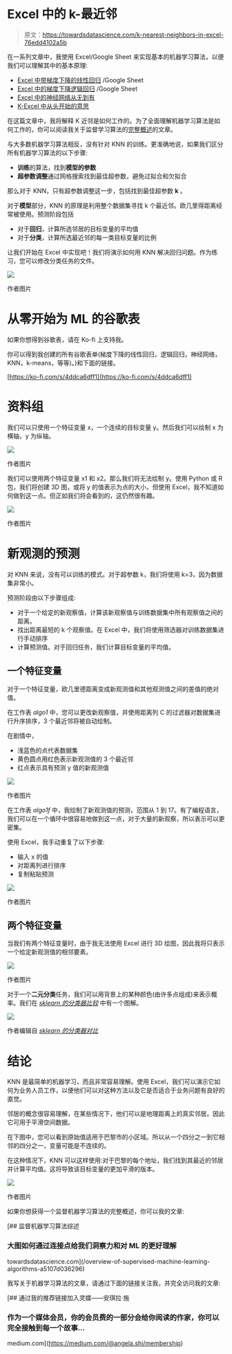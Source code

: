 # Excel 中的 k-最近邻

> 原文：<https://towardsdatascience.com/k-nearest-neighbors-in-excel-76edd4102a5b>

在一系列文章中，我使用 Excel/Google Sheet 来实现基本的机器学习算法，以便我们可以理解其中的基本原理:

*   [Excel 中带梯度下降的线性回归](/linear-regression-from-scratch-in-excel-3d8192214752) /Google Sheet
*   [Excel 中的梯度下降逻辑回归](/logistic-regression-with-gradient-descent-in-excel-52a46c46f704) /Google Sheet
*   [Excel 中的神经网络从无到有](/neural-network-from-scratch-in-excel-4774f6131cdb)
*   [K-Excel 中从头开始的意思](/k-means-from-scratch-in-excel-bb60778d186e)

在这篇文章中，我将解释 K 近邻是如何工作的。为了全面理解机器学习算法是如何工作的，你可以阅读我关于监督学习算法的[完整概述](/overview-of-supervised-machine-learning-algorithms-a5107d036296)的文章。

与大多数机器学习算法相反，没有针对 KNN 的训练。更准确地说，如果我们区分所有机器学习算法的以下步骤:

*   **训练**的算法，找到**模型的参数**
*   **超参数调整**通过网格搜索找到最佳超参数，避免过拟合和欠拟合

那么对于 KNN，只有超参数调整这一步，包括找到最佳超参数 **k** 。

对于**模型**部分，KNN 的原理是利用整个数据集寻找 k 个最近邻。欧几里得距离经常被使用。预测阶段包括

*   对于**回归**，计算所选邻居的目标变量的平均值
*   对于**分类**，计算所选最近邻的每一类目标变量的比例

让我们开始在 Excel 中实现吧！我们将演示如何用 KNN 解决回归问题。作为练习，您可以修改分类任务的文件。

![](img/d0ad001d8ee5223e4220bbea1cf246c9.png)

作者图片

# 从零开始为 ML 的谷歌表

如果你想得到谷歌表，请在 Ko-fi 上支持我。

你可以得到我创建的所有谷歌表单(梯度下降的线性回归，逻辑回归，神经网络，KNN，k-means，等等)。)和下面的链接。

[https://ko-fi.com/s/4ddca6dff1](https://ko-fi.com/s/4ddca6dff1)

# 资料组

我们可以只使用一个特征变量 x，一个连续的目标变量 y。然后我们可以绘制 x 为横轴，y 为纵轴。

![](img/598e818e1121afc4ec702fafa13b8fc5.png)

作者图片

我们可以使用两个特征变量 x1 和 x2。那么我们将无法绘制 y。使用 Python 或 R 包，我们将创建 3D 图，或将 y 的值表示为点的大小，但使用 Excel，我不知道如何做到这一点。但正如我们将会看到的，这仍然很有趣。

![](img/d708d21342efb56c4e652e577e227caa.png)

作者图片

# 新观测的预测

对 KNN 来说，没有可以训练的模式。对于超参数 k，我们将使用 k=3，因为数据集非常小。

预测阶段由以下步骤组成:

*   对于一个给定的新观察值，计算该新观察值与训练数据集中所有观察值之间的距离。
*   找出距离最短的 k 个观察值。在 Excel 中，我们将使用筛选器对训练数据集进行手动排序
*   计算预测值。对于回归任务，我们计算目标变量的平均值。

## 一个特征变量

对于一个特征变量，欧几里德距离变成新观测值和其他观测值之间的差值的绝对值。

在工作表 *algo1* 中，您可以更改新观察值，并使用距离列 C 的过滤器对数据集进行升序排序，3 个最近邻将被自动绘制。

在剧情中，

*   浅蓝色的点代表数据集
*   黄色圆点用红色表示新观测值的 3 个最近邻
*   红点表示具有预测 y 值的新观测值

![](img/5f1515c2d70556b948b79213678c2971.png)

作者图片

在工作表 *algo1f* 中，我绘制了新观测值的预测，范围从 1 到 17。有了编程语言，我们可以在一个循环中很容易地做到这一点，对于大量的新观察，所以表示可以更密集。

使用 Excel，我手动重复了以下步骤:

*   输入 x 的值
*   对距离列进行排序
*   复制粘贴预测

![](img/b7eb4f4cc4f3fac2156736abbe4fffc1.png)

作者图片

## 两个特征变量

当我们有两个特征变量时，由于我无法使用 Excel 进行 3D 绘图，因此我将只表示一个给定新观测值的相邻要素。

![](img/aa11be5b990d2c59c9cf1cec8b3c62c8.png)

作者图片

对于一个**二元分类**任务，我们可以用背景上的某种颜色(由许多点组成)来表示概率。我们在 [*sklearn 的分类器比较*](https://scikit-learn.org/stable/auto_examples/classification/plot_classifier_comparison.html) 中有一个图解。

![](img/a6284b5f43ae2339f66659f653ab04bf.png)

作者编辑自 [*sklearn 的分类器对比*](https://scikit-learn.org/stable/auto_examples/classification/plot_classifier_comparison.html)

# 结论

KNN 是最简单的机器学习，而且非常容易理解。使用 Excel，我们可以演示它如何为业务人员工作，以便他们可以对这种方法以及它是否适合于业务问题有良好的直觉。

邻居的概念很容易理解，在某些情况下，他们可以是地理距离上的真实邻居。因此它可用于平滑空间数据。

在下图中，您可以看到原始值适用于巴黎市的小区域。所以从一个四分之一到它相邻的四分之一，变量可能是不连续的。

在这种情况下，KNN 可以这样使用:对于巴黎的每个地址，我们找到其最近的邻居并计算平均值。这将导致该目标变量的更加平滑的版本。

![](img/4a000e30b31e4a33e7b39fd72c020dfe.png)

作者图片

如果你想获得一个监督机器学习算法的完整概述，你可以我的文章:

[](/overview-of-supervised-machine-learning-algorithms-a5107d036296) [## 监督机器学习算法综述

### 大图如何通过连接点给我们洞察力和对 ML 的更好理解

towardsdatascience.com](/overview-of-supervised-machine-learning-algorithms-a5107d036296) 

我写关于机器学习算法的文章，请通过下面的链接关注我，并完全访问我的文章:

[](https://medium.com/@angela.shi/membership) [## 通过我的推荐链接加入灵媒——安琪拉·施

### 作为一个媒体会员，你的会员费的一部分会给你阅读的作家，你可以完全接触到每一个故事…

medium.com](https://medium.com/@angela.shi/membership)